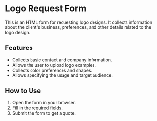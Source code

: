# Logo Request Form

This is an HTML form for requesting logo designs. It collects information about the client's business, preferences, and other details related to the logo design.

## Features
- Collects basic contact and company information.
- Allows the user to upload logo examples.
- Collects color preferences and shapes.
- Allows specifying the usage and target audience.

## How to Use
1. Open the form in your browser.
2. Fill in the required fields.
3. Submit the form to get a quote.
